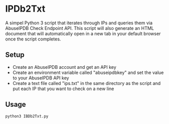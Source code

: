 # IPDb2Txt
A simpel Python 3 script that iterates through IPs and queries them via AbuseIPDB Check Endpoint API. This script will also generate an HTML document that will automatically open in a new tab in your default browser once the script completes.

## Setup
- Create an AbuseIPDB account and get an API key
- Create an environment variable called "abuseipdbkey" and set the value to your AbuseIPDB API key
- Create a text file called "ips.txt" in the same directory as the script and put each IP that you want to check on a new line

## Usage 
    python3 IBDb2Txt.py
